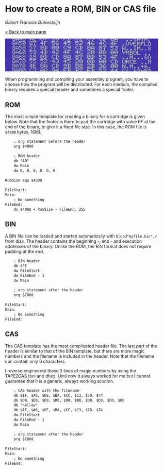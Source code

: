 # How to create a ROM, BIN or CAS file

_Gilbert Francois Duivesteijn_

[< Back to main page](index.html)

![](assets/images/02_rombincas_header.jpg)

When programming and compiling your assembly program, you have to choose how the program will be distributed. For each medium, the compiled binary requires a special header and sometimes a special footer. 

## ROM

The most simple template for creating a binary for a cartridge is given below. Note that the footer is there to pad the cartridge with value FF at the end of the binary, to give it a fixed file size. In this case, the ROM file is `$4000` bytes, 16kB.

```assembly
    ; org statement before the header
    org $4000

    ; ROM header
    db "AB"
    dw Main
    dw 0, 0, 0, 0, 0, 0

RomSize equ $4000

FileStart:
Main:
    ; Do something
FileEnd:
    ds $4000 + RomSize - FileEnd, 255
```

## BIN

A BIN file can be loaded and started automatically with `bload"myfile.bin",r` from disk. The header contains the beginning -, end -  and execution addresses of the binary. Unlike the ROM, the BIN format does not require padding at the end.

```assembly
    ; BIN header
    db $FE
    dw FileStart
    dw FileEnd - 1
    dw Main

    ; org statement after the header
    org $C000

FileStart:
Main:
    ; Do something
FileEnd:
```

## CAS

The CAS template has the most complicated header file. The last part of the header is similar to that of the BIN template, but there are more magic numbers and the filename is included in the header. Note that the filename can contain only 6 characters.

I reverse engineered these 3 lines of magic numbers by using the TAPE2CAS tool and [dhex](http://www.dettus.net/dhex/).  Until now it always worked for me but I cannot guarantee that it is a generic, always working solution.

```assembly
    ; CAS header with the filename
    db $1F, $A6, $DE, $BA, $CC, $13, $7D, $74
    db $D0, $D0, $D0, $D0, $D0, $D0, $D0, $D0, $D0, $D0
    db "hellow"
    db $1F, $A6, $DE, $BA, $CC, $13, $7D, $74
    dw FileStart
    dw FileEnd - 1
    dw Main

    ; org statement after the header
    org $C000

FileStart:
Main:
    ; Do something
FileEnd:
```

